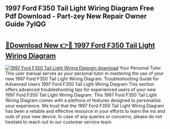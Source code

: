 ## 1997 Ford F350 Tail Light Wiring Diagram Free Pdf Download - Part-zey New Repair Owner Guide 7yIQG

# <h2><a href="http://dfqd4a.blite.top/?on=1997+Ford+F350+Tail+Light+Wiring+Diagram">🔗Download New 👉🔴 1997 Ford F350 Tail Light Wiring Diagram</a></h2>

[![1997 Ford F350 Tail Light Wiring Diagram download](https://i.imgur.com/lujVjoI.png)](http://dfqd4a.blite.top/?on=1997+Ford+F350+Tail+Light+Wiring+Diagram)
Your Personal Tutor This user manual serves as your personal tutor in mastering the use of your new 1997 Ford F350 Tail Light Wiring Diagram. Troubleshooting Guide for Advanced Users 1997 Ford F350 Tail Light Wiring Diagram This section offers advanced troubleshooting tips for experienced users of your new 1997 Ford F350 Tail Light Wiring Diagram. This 1997 Ford F350 Tail Light Wiring Diagram comes with a plethora of features designed to personalize your experience. We trust that the 1997 Ford F350 Tail Light Wiring Diagram has been a reliable and effective resource in your efforts to learn the ins and outs of your new device. In case of any queries or concerns, please do not hesitate to reach out to our customer service team.
